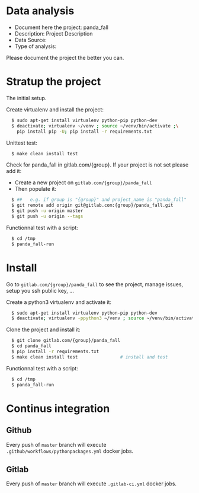 # Data analysis
- Document here the project: panda_fall
- Description: Project Description
- Data Source:
- Type of analysis:

Please document the project the better you can.

# Stratup the project

The initial setup.

Create virtualenv and install the project:
```bash
  $ sudo apt-get install virtualenv python-pip python-dev
  $ deactivate; virtualenv ~/venv ; source ~/venv/bin/activate ;\
    pip install pip -U; pip install -r requirements.txt
```

Unittest test:
```bash
  $ make clean install test
```

Check for panda_fall in gitlab.com/{group}.
If your project is not set please add it:

- Create a new project on `gitlab.com/{group}/panda_fall`
- Then populate it:

```bash
  $ ##   e.g. if group is "{group}" and project_name is "panda_fall"
  $ git remote add origin git@gitlab.com:{group}/panda_fall.git
  $ git push -u origin master
  $ git push -u origin --tags
```

Functionnal test with a script:
```bash
  $ cd /tmp
  $ panda_fall-run
```
# Install
Go to `gitlab.com/{group}/panda_fall` to see the project, manage issues,
setup you ssh public key, ...

Create a python3 virtualenv and activate it:
```bash
  $ sudo apt-get install virtualenv python-pip python-dev
  $ deactivate; virtualenv -ppython3 ~/venv ; source ~/venv/bin/activate
```

Clone the project and install it:
```bash
  $ git clone gitlab.com/{group}/panda_fall
  $ cd panda_fall
  $ pip install -r requirements.txt
  $ make clean install test                # install and test
```
Functionnal test with a script:
```bash
  $ cd /tmp
  $ panda_fall-run
``` 

# Continus integration
## Github 
Every push of `master` branch will execute `.github/workflows/pythonpackages.yml` docker jobs.
## Gitlab
Every push of `master` branch will execute `.gitlab-ci.yml` docker jobs.
